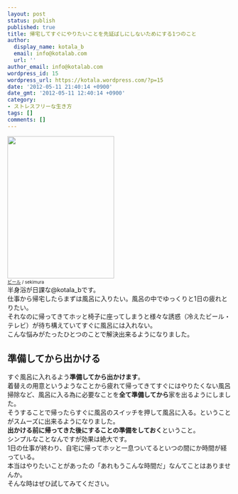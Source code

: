 ```yaml
---
layout: post
status: publish
published: true
title: 帰宅してすぐにやりたいことを先延ばしにしないためにする1つのこと
author:
  display_name: kotala_b
  email: info@kotalab.com
  url: ''
author_email: info@kotalab.com
wordpress_id: 15
wordpress_url: https://kotala.wordpress.com/?p=15
date: '2012-05-11 21:40:14 +0900'
date_gmt: '2012-05-11 12:40:14 +0900'
category:
- ストレスフリーな生き方
tags: []
comments: []
---
```

<p><a href="https://kotalab.com/wp-content/uploads/beer.jpg"><img src="https://kotalab.com/wp-content/uploads/beer.jpg" alt="" title="beer" width="240" height="320" class="alignnone size-full wp-image-1055" /></a><br />
<span style="font-size:10px;"><a href="https://www.flickr.com/photos/sekimura/4959046672/" title="beer">ビール</a> / sekimura</span><br />
半身浴が日課な@kotala_bです。<br />
仕事から帰宅したらまずは風呂に入りたい。風呂の中でゆっくりと1日の疲れとりたい。<br />
それなのに帰ってきてホッと椅子に座ってしまうと様々な誘惑（冷えたビール・テレビ）が待ち構えていてすぐに風呂には入れない。<br />
こんな悩みがたったひとつのことで解決出来るようになりました。<br />
</p>
<!--more-->
<h2>準備してから出かける</h2>
<p>すぐ風呂に入れるよう<strong>準備してから出かけます</strong>。<br />
着替えの用意というようなことから疲れて帰ってきてすぐにはやりたくない風呂掃除など、風呂に入る為に必要なことを<strong>全て準備してから</strong>家を出るようにしました。<br />
そうすることで帰ったらすぐに風呂のスイッチを押して風呂に入る。ということがスムーズに出来るようになりました。<br />
<strong>出かける前に帰ってきた後にすることの準備をしておく</strong>ということ。<br />
シンプルなことなんですが効果は絶大です。<br />
1日の仕事が終わり、自宅に帰ってホッと一息ついてるといつの間にか時間が経っている。<br />
本当はやりたいことがあったの「あれもうこんな時間だ」なんてことはありませんか。<br />
そんな時はぜひ試してみてください。</p>
